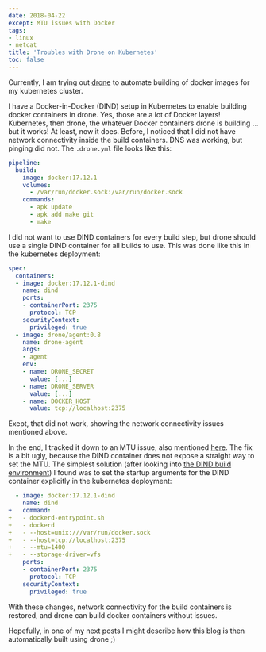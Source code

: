 ```yaml
---
date: 2018-04-22
except: MTU issues with Docker
tags:
- linux
- netcat
title: 'Troubles with Drone on Kubernetes'
toc: false
---
```


Currently, I am trying out [drone](https://drone.io/) to automate building of docker images for my kubernetes cluster.

I have a Docker-in-Docker (DIND) setup in Kubernetes to enable building docker containers in drone. Yes, those are a lot of Docker layers! Kubernetes, then drone, the whatever Docker containers drone is building ... but it works! At least, now it does. Before, I noticed that I did not have network connectivity inside the build containers. DNS was working, but pinging did not. The `.drone.yml` file looks like this:

```yml
pipeline:
  build:
    image: docker:17.12.1
    volumes:
      - /var/run/docker.sock:/var/run/docker.sock
    commands:
      - apk update
      - apk add make git
      - make
```

I did not want to use DIND containers for every build step, but drone should use a single DIND container for all builds to use. This was done like this in the kubernetes deployment:

```yml
spec:
  containers:
  - image: docker:17.12.1-dind
    name: dind
    ports:
    - containerPort: 2375
      protocol: TCP
    securityContext:
      privileged: true
  - image: drone/agent:0.8
    name: drone-agent
    args:
    - agent
    env:
    - name: DRONE_SECRET
      value: [...]
    - name: DRONE_SERVER
      value: [...]
    - name: DOCKER_HOST
      value: tcp://localhost:2375
```

Exept, that did not work, showing the network connectivity issues mentioned above.

In the end, I tracked it down to an MTU issue, also mentioned [here](https://discourse.drone.io/t/docker-mtu-problem/1207). The fix is a bit ugly, because the DIND container does not expose a straight way to set the MTU. The simplest solution (after looking into [the DIND build environment](https://github.com/docker-library/docker/blob/5b158e3ca87bdc20069754a796c00b270e40cfdb/17.12/dind/)) I found was to set the startup arguments for the DIND container explicitly in the kubernetes deployment:

```yml
  - image: docker:17.12.1-dind
    name: dind
+   command:
+   - dockerd-entrypoint.sh
+   - dockerd
+   - --host=unix:///var/run/docker.sock
+   - --host=tcp://localhost:2375
+   - --mtu=1400
+   - --storage-driver=vfs
    ports:
    - containerPort: 2375
      protocol: TCP
    securityContext:
      privileged: true
```

With these changes, network connectivity for the build containers is restored, and drone can build docker containers without issues.

Hopefully, in one of my next posts I might describe how this blog is then automatically built using drone ;)
